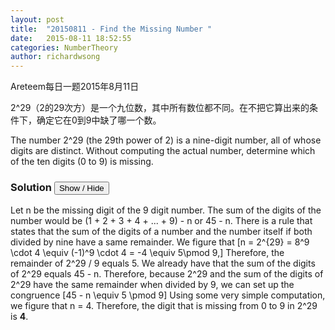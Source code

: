 ```yaml
---
layout: post
title:  "20150811 - Find the Missing Number "
date:   2015-08-11 18:52:55
categories: NumberTheory
author: richardwsong
---
```

Areteem每日一题2015年8月11日

<problem>

2^29（2的29次方）是一个九位数，其中所有数位都不同。在不把它算出来的条件下，确定它在0到9中缺了哪一个数。
<p>
The number 2^29 (the 29th power of 2) is a nine-digit number, all of whose digits are distinct. Without computing the actual number, determine which of the ten digits (0 to 9) is missing.
</p>
</problem>


### Solution <button>Show / Hide</button>

<solution>

Let n be the missing digit of the 9 digit number. The sum of the digits of the number would be  (1 + 2 + 3 + 4 + ... + 9) - n or 45 - n. There is a rule that states that the sum of the digits of a number and the number itself if both divided by nine have a same remainder. We figure that \[n = 2^{29} = 8^9 \cdot 4 \equiv (-1)^9 \cdot 4 = -4 \equiv 5\pmod 9,\] Therefore, the remainder of 2^29 / 9 equals 5. We already have that the sum of the digits of 2^29 equals 45 - n. Therefore, because 2^29 and the sum of the digits of 2^29 have the same remainder when divided by 9, we can set up the congruence \[45 - n \equiv 5 \pmod 9\] Using some very simple computation, we figure that n = 4. Therefore, the digit that is missing from 0 to 9 in 2^29 is <b>4</b>.


</solution>

